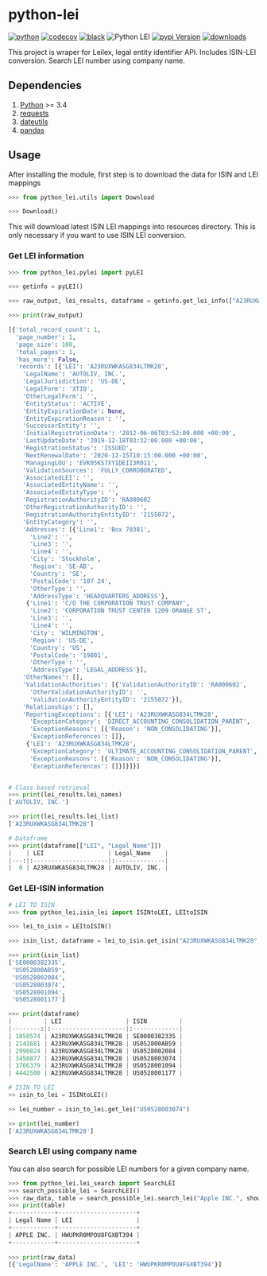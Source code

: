 # python-lei

[![python](https://img.shields.io/pypi/pyversions/python-lei?logo=python&logoColor=white&style=plastic)](https://www.python.org)
[![codecov](https://codecov.io/gh/jdvala/python-lei/branch/master/graph/badge.svg)](https://codecov.io/gh/jdvala/python-lei)
[![black](https://img.shields.io/badge/code%20style-black-000000.svg)](https://github.com/python/black)
![Python LEI](https://github.com/jdvala/python-lei/workflows/Python%20LEI/badge.svg)
[![pypi Version](https://img.shields.io/pypi/v/python-lei.svg?logo=pypi&logoColor=white)](https://pypi.org/project/python-lei/)
[![downloads](https://pepy.tech/badge/python-lei)](https://pepy.tech/project/python-lei)


This project is wraper for Leilex, legal entity identifier API. Includes ISIN-LEI conversion. Search LEI number using company name. 

## Dependencies

1. [Python](https://www.python.org/) >= 3.4
2. [requests](http://docs.python-requests.org/en/master/)
3. [dateutils](https://dateutil.readthedocs.io/en/stable/)
4. [pandas](https://pandas.pydata.org/)

## Usage

After installing the module, first step is to download the data for ISIN and LEI mappings

```python
>>> from python_lei.utils import Download

>>> Download()
```

This will download latest ISIN LEI mappings into resources directory. This is only necessary if you want to use ISIN LEI conversion.

### Get LEI information

```python
>>> from python_lei.pylei import pyLEI

>>> getinfo = pyLEI()

>>> raw_output, lei_results, dataframe = getinfo.get_lei_info(["A23RUXWKASG834LTMK28"], return_dataframe=True)

>>> print(raw_output)

[{'total_record_count': 1,
  'page_number': 1,
  'page_size': 100,
  'total_pages': 1,
  'has_more': False,
  'records': [{'LEI': 'A23RUXWKASG834LTMK28',
    'LegalName': 'AUTOLIV, INC.',
    'LegalJurisdiction': 'US-DE',
    'LegalForm': 'XTIQ',
    'OtherLegalForm': '',
    'EntityStatus': 'ACTIVE',
    'EntityExpirationDate': None,
    'EntityExpirationReason': '',
    'SuccessorEntity': '',
    'InitialRegistrationDate': '2012-06-06T03:52:00.000 +00:00',
    'LastUpdateDate': '2019-12-18T03:32:00.000 +00:00',
    'RegistrationStatus': 'ISSUED',
    'NextRenewalDate': '2020-12-15T10:15:00.000 +00:00',
    'ManagingLOU': 'EVK05KS7XY1DEII3R011',
    'ValidationSources': 'FULLY_CORROBORATED',
    'AssociatedLEI': '',
    'AssociatedEntityName': '',
    'AssociatedEntityType': '',
    'RegistrationAuthorityID': 'RA000602                                ',
    'OtherRegistrationAuthorityID': '',
    'RegistrationAuthorityEntityID': '2155072',
    'EntityCategory': '',
    'Addresses': [{'Line1': 'Box 70381',
      'Line2': '',
      'Line3': '',
      'Line4': '',
      'City': 'Stockholm',
      'Region': 'SE-AB',
      'Country': 'SE',
      'PostalCode': '107 24',
      'OtherType': '',
      'AddressType': 'HEADQUARTERS_ADDRESS'},
     {'Line1': 'C/O THE CORPORATION TRUST COMPANY',
      'Line2': 'CORPORATION TRUST CENTER 1209 ORANGE ST',
      'Line3': '',
      'Line4': '',
      'City': 'WILMINGTON',
      'Region': 'US-DE',
      'Country': 'US',
      'PostalCode': '19801',
      'OtherType': '',
      'AddressType': 'LEGAL_ADDRESS'}],
    'OtherNames': [],
    'ValidationAuthorities': [{'ValidationAuthorityID': 'RA000602',
      'OtherValidationAuthorityID': '',
      'ValidationAuthorityEntityID': '2155072'}],
    'Relationships': [],
    'ReportingExceptions': [{'LEI': 'A23RUXWKASG834LTMK28',
      'ExceptionCategory': 'DIRECT_ACCOUNTING_CONSOLIDATION_PARENT',
      'ExceptionReasons': [{'Reason': 'NON_CONSOLIDATING'}],
      'ExceptionReferences': []},
     {'LEI': 'A23RUXWKASG834LTMK28',
      'ExceptionCategory': 'ULTIMATE_ACCOUNTING_CONSOLIDATION_PARENT',
      'ExceptionReasons': [{'Reason': 'NON_CONSOLIDATING'}],
      'ExceptionReferences': []}]}]}]


# Class based retrieval
>>> print(lei_results.lei_names)
['AUTOLIV, INC.']

>>> print(lei_results.lei_list)
['A23RUXWKASG834LTMK28']

# Dataframe
>>> print(dataframe[["LEI", "Legal_Name"]])
|    | LEI                  | Legal_Name    |
|---:|:---------------------|:--------------|
|  0 | A23RUXWKASG834LTMK28 | AUTOLIV, INC. |
```

### Get LEI-ISIN information

```python
# LEI TO ISIN
>>> from python_lei.isin_lei import ISINtoLEI, LEItoISIN

>>> lei_to_isin = LEItoISIN()

>>> isin_list, dataframe = lei_to_isin.get_isin("A23RUXWKASG834LTMK28", return_dataframe=True)

>>> print(isin_list)
['SE0000382335',
 'US052800AB59',
 'US0528002084',
 'US0528003074',
 'US0528001094',
 'US0528001177']

>>> print(dataframe)
|         | LEI                  | ISIN         |
|--------:|:---------------------|:-------------|
| 1858574 | A23RUXWKASG834LTMK28 | SE0000382335 |
| 2141681 | A23RUXWKASG834LTMK28 | US052800AB59 |
| 2990824 | A23RUXWKASG834LTMK28 | US0528002084 |
| 3450877 | A23RUXWKASG834LTMK28 | US0528003074 |
| 3766379 | A23RUXWKASG834LTMK28 | US0528001094 |
| 4442500 | A23RUXWKASG834LTMK28 | US0528001177 |

# ISIN TO LEI
>> isin_to_lei = ISINtoLEI()

>> lei_number = isin_to_lei.get_lei("US0528003074")

>> print(lei_number)
['A23RUXWKASG834LTMK28']
```

### Search LEI using company name

You can also search for possible LEI numbers for a given company name.

```python
>>> from python_lei.lei_search import SearchLEI
>>> search_possible_lei = SearchLEI()
>>> raw_data, table = search_possible_lei.search_lei("Apple INC.", show_table=True)
>>> print(table)
+------------+----------------------+
| Legal Name | LEI                  |
+------------+----------------------+
| APPLE INC. | HWUPKR0MPOU8FGXBT394 |
+------------+----------------------+
 
>>> print(raw_data)
[{'LegalName': 'APPLE INC.', 'LEI': 'HWUPKR0MPOU8FGXBT394'}]
